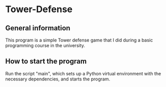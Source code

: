 # Tower-Defense

## General information

This program is a simple Tower defense game that I did during a basic programming course in the university.

## How to start the program

Run the script "main", which sets up a Python virtual environment with the necessary dependencies, and starts the program.
